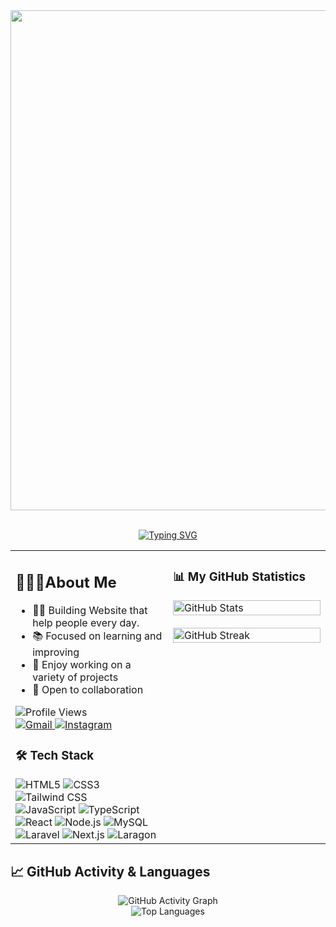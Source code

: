 
<img align="center" width="800" src="https://i.pinimg.com/originals/ad/fc/cd/adfccd6a72515359c1c283f912b67616.gif">
<br>
<br>
<p align="center">
<a href="https://git.io/typing-svg"><img src="https://readme-typing-svg.herokuapp.com?font=Roboto+Mono&pause=1000&color=F7F7F7&width=435&lines=Student+Of+Smk+Taruna+Bhakti;+Beginners+who+are+trying+to+learn" alt="Typing SVG" /></a>
</p>

<table border="0" width="100%">
  <tr>
    <td width="50%" valign="top">
      <h2>👨🏻‍💻About Me</h2>
      <ul>
        <li>👨‍💻 Building Website that help people every day.</li>
        <li>📚 Focused on learning and improving</li>
        <li>🎯 Enjoy working on a variety of projects</li>
        <li>👥 Open to collaboration</li>
      </ul>
      <div align="start">
        <img src="https://komarev.com/ghpvc/?username=RamliWane&style=flat&color=brightgreen" alt="Profile Views" />
      </div>
      <div align="start">
        <a href="mailto:ramlisilawane865@gmail.com">
          <img src="https://img.shields.io/badge/Gmail-EA4335.svg?logo=Gmail&logoColor=white" alt="Gmail">
        </a>
        <a href="https://www.instagram.com/wanee27_/">
          <img src="https://img.shields.io/badge/Instagram-%23E4405F.svg?logo=Instagram&logoColor=white" alt="Instagram">
        </a>
      </div>
      <!-- Tech Stack -->
      <h3>🛠️ Tech Stack</h3>
      <img src="https://img.shields.io/badge/HTML5-E34F26?style=for-the-badge&logo=html5&logoColor=white" alt="HTML5" />
      <img src="https://img.shields.io/badge/CSS3-1572B6?style=for-the-badge&logo=css3&logoColor=white" alt="CSS3" />
      <img src="https://img.shields.io/badge/Tailwind_CSS-38B2AC?style=for-the-badge&logo=tailwind-css&logoColor=white" alt="Tailwind CSS" />
      <br>
      <img src="https://img.shields.io/badge/JavaScript-F7DF1E?style=for-the-badge&logo=javascript&logoColor=black" alt="JavaScript" />
      <img src="https://img.shields.io/badge/TypeScript-007ACC?style=for-the-badge&logo=typescript&logoColor=white" alt="TypeScript" />
      <br>
      <img src="https://img.shields.io/badge/React-20232A?style=for-the-badge&logo=react&logoColor=61DAFB" alt="React" />
      <img src="https://img.shields.io/badge/Node.js-43853D?style=for-the-badge&logo=node.js&logoColor=white" alt="Node.js" />
      <img src="https://img.shields.io/badge/MySQL-005C84?style=for-the-badge&logo=mysql&logoColor=white" alt="MySQL" />
      <img src="https://img.shields.io/badge/Laravel-FF2D20?style=for-the-badge&logo=laravel&logoColor=white" alt="Laravel" />
      <img src="https://img.shields.io/badge/Next.js-000000?style=for-the-badge&logo=next.js&logoColor=white" alt="Next.js" />
      <img src="https://img.shields.io/badge/Laragon-0E83CD?style=for-the-badge&logo=laragon&logoColor=white" alt="Laragon" />
    </td>
    <td width="50%" valign="top">
      <h3>📊 My GitHub Statistics</h3>
      <img src="https://github-readme-stats.vercel.app/api?username=RamliWane&show_icons=true&theme=dark&hide_border=true" alt="GitHub Stats" width="100%" />
      <br><br>
      <img src="https://github-readme-streak-stats.herokuapp.com/?user=RamliWane&theme=dark&hide_border=true" alt="GitHub Streak" width="100%" />
    </td>
  </tr>
</table>

## 📈 GitHub Activity & Languages

<div align="center">
  <img src="https://github-readme-activity-graph.vercel.app/graph?username=RamliWane&theme=react-dark&hide_border=true" alt="GitHub Activity Graph" />
</div>

<div align="center">
  <img src="https://github-readme-stats.vercel.app/api/top-langs/?username=RamliWane&theme=dark&hide_border=true&layout=compact" alt="Top Languages" />
</div>
